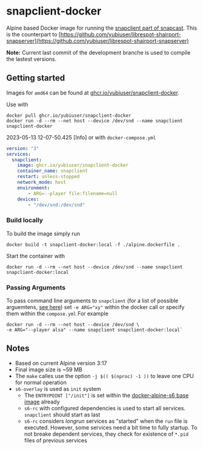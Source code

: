 # snapclient-docker

Alpine based Docker image for running the [snapclient part of snapcast](https://github.com/badaix/snapcast). This is the counterpart to [https://github.com/yubiuser/librespot-shairport-snapserver](https://github.com/yubiuser/librespot-shairport-snapserver)

 **Note:** Current last commit of the development branche is used to compile the lastest versions.

## Getting started

Images for `amd64` can be found at [ghcr.io/yubiuser/snapclient-docker](ghcr.io/yubiuser/snapclient-docker).

Use with

```plain
docker pull ghcr.io/yubiuser/snapclient-docker
docker run -d --rm --net host --device /dev/snd --name snapclient snapclient-docker
```
2023-05-13 12-07-50.425 [Info]
or with `docker-compose.yml`

```yml
version: "3"
services:
  snapclient:
    image: ghcr.io/yubiuser/snapclient-docker
    container_name: snapclient
    restart: unless-stopped
    network_mode: host
    environment:
        - ARG=--player file:filename=null
    devices:
        - "/dev/snd:/dev/snd"
```

### Build locally

To build the image simply run

`docker build -t snapclient-docker:local -f ./alpine.dockerfile .`

Start the container with

`docker run -d --rm --net host --device /dev/snd --name snapclient snapclient-docker:local`

### Passing Arguments

To pass command line arguments to `snapclient` (for a list of possible arguemtens, [see here](https://github.com/badaix/snapcast#client))
set `-e ARG="xy"` within the docker call or specify them within the `compose.yml`
For example

```shell
docker run -d --rm --net host --device /dev/snd \
-e ARG="--player alsa" --name snapclient snapclient-docker:local`
```

## Notes

- Based on current Alpine version 3:17
- Final image size is ~59 MB
- The `make` calles use the option `-j $(( $(nproc) -1 ))` to leave one CPU for normal operation
- `s6-overlay` is used as `init` system
  - The `ENTRYPOINT ["/init"]` is set within the [docker-alpine-s6 base image](https://github.com/crazy-max/docker-alpine-s6) already
  - `s6-rc` with configured dependencies is used to start all services. `snapclient` should start as last
  - `s6-rc` considers *longrun* services as "started" when the `run` file is executed. However, some services need a bit time to fully startup. To not breake dependent services, they check for existence of `*.pid` files of previous services

